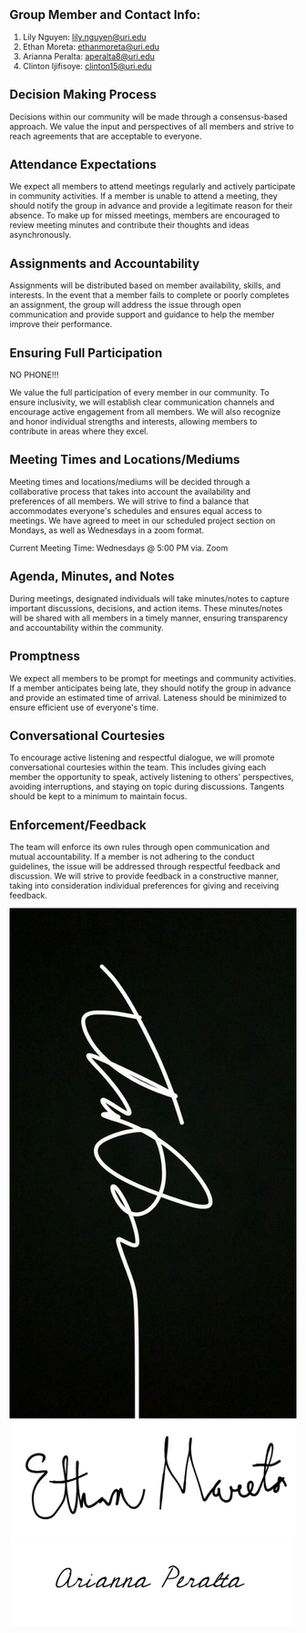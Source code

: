 ## Group Member and Contact Info:

1. Lily Nguyen: lily.nguyen@uri.edu
2. Ethan Moreta: ethanmoreta@uri.edu
3. Arianna Peralta: aperalta8@uri.edu
4. Clinton Ijifisoye: clinton15@uri.edu

## Decision Making Process

Decisions within our community will be made through a consensus-based approach. We value the input and perspectives of all members and strive to reach agreements that are acceptable to everyone.

## Attendance Expectations

We expect all members to attend meetings regularly and actively participate in community activities. If a member is unable to attend a meeting, they should notify the group in advance and provide a legitimate reason for their absence. To make up for missed meetings, members are encouraged to review meeting minutes and contribute their thoughts and ideas asynchronously.

## Assignments and Accountability

Assignments will be distributed based on member availability, skills, and interests. In the event that a member fails to complete or poorly completes an assignment, the group will address the issue through open communication and provide support and guidance to help the member improve their performance.

## Ensuring Full Participation

NO PHONE!!!

We value the full participation of every member in our community. To ensure inclusivity, we will establish clear communication channels and encourage active engagement from all members. We will also recognize and honor individual strengths and interests, allowing members to contribute in areas where they excel.

## Meeting Times and Locations/Mediums

Meeting times and locations/mediums will be decided through a collaborative process that takes into account the availability and preferences of all members. We will strive to find a balance that accommodates everyone's schedules and ensures equal access to meetings. We have agreed to meet in our scheduled project section on Mondays, as well as Wednesdays in a zoom format.

Current Meeting Time: Wednesdays @ 5:00 PM via. Zoom

## Agenda, Minutes, and Notes

During meetings, designated individuals will take minutes/notes to capture important discussions, decisions, and action items. These minutes/notes will be shared with all members in a timely manner, ensuring transparency and accountability within the community.

## Promptness

We expect all members to be prompt for meetings and community activities. If a member anticipates being late, they should notify the group in advance and provide an estimated time of arrival. Lateness should be minimized to ensure efficient use of everyone's time.

## Conversational Courtesies

To encourage active listening and respectful dialogue, we will promote conversational courtesies within the team. This includes giving each member the opportunity to speak, actively listening to others' perspectives, avoiding interruptions, and staying on topic during discussions. Tangents should be kept to a minimum to maintain focus.

## Enforcement/Feedback

The team will enforce its own rules through open communication and mutual accountability. If a member is not adhering to the conduct guidelines, the issue will be addressed through respectful feedback and discussion. We will strive to provide feedback in a constructive manner, taking into consideration individual preferences for giving and receiving feedback.

![Lily's sig](src/lily.JPG)
![Ethan's sig](src/EthansSignature.png)
![Arianna's sig](src/Ariannasignature.png)
